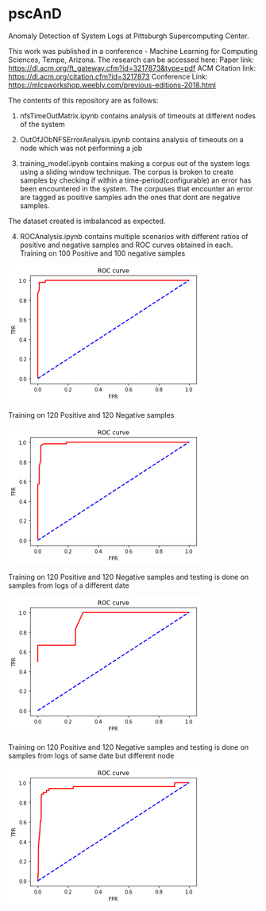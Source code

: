 # pscAnD
Anomaly Detection of System Logs at Pittsburgh Supercomputing Center. 

This work was published in a conference - Machine Learning for Computing Sciences, Tempe, Arizona. The research can be accessed here:
Paper link: https://dl.acm.org/ft_gateway.cfm?id=3217873&type=pdf
ACM Citation link: https://dl.acm.org/citation.cfm?id=3217873
Conference Link: https://mlcsworkshop.weebly.com/previous-editions-2018.html

The contents of this repository are as follows:
1) nfsTimeOutMatrix.ipynb contains analysis of timeouts at different nodes of the system

2) OutOfJObNFSErrorAnalysis.ipynb contains analysis of timeouts on a node which was not performing a job

3) training_model.ipynb contains making a corpus out of the system logs using a sliding window technique. The corpus is broken to create samples by checking if within a time-period(configurable) an error has been encountered in the system. The corpuses that encounter an error are tagged as positive samples adn the ones that dont are negative samples. 

The dataset created is imbalanced as expected.

4) ROCAnalysis.ipynb contains multiple scenarios with different ratios of positive and negative samples and ROC curves obtained in each.
Training on 100 Positive and 100 negative samples

![100 Positive and 100 Negative](/ROC-bridges-Images/case0.png)

Training on 120 Positive and 120 Negative samples

![120 Positive and 120 Negative](/ROC-bridges-Images/case2.png)

Training on 120 Positive and 120 Negative samples and testing is done on samples from logs of a different date

![60 Positive 60 Negative Test on Different Date](/ROC-bridges-Images/case3.png)

Training on 120 Positive and 120 Negative samples and testing is done on samples from logs of same date but different node

![60 Positive 60 Negative Test on Same Date Different Node](/ROC-bridges-Images/case41.png)
